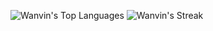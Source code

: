 ![Wanvin's Top Languages](https://github-readme-stats.vercel.app/api/top-langs/?username=Wanvin&theme=nord&show_icons=true&hide_border=true&layout=compact)
![Wanvin's Streak](https://github-readme-streak-stats.herokuapp.com/?user=Wanvin&theme=nord&hide_border=false)
 
